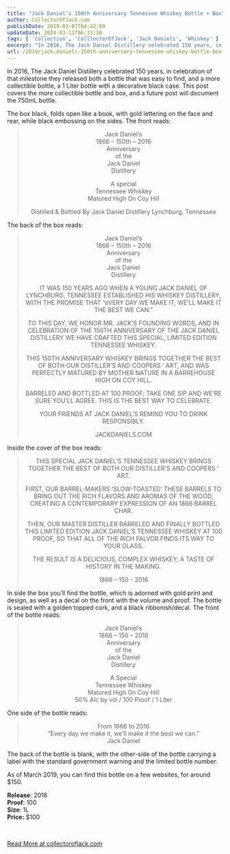 ```yaml
---
title: "Jack Daniel’s 150th Anniversary Tennessee Whiskey Bottle + Box"
author: CollectorOfJack.com
publishDate: 2019-03-07T04:42:09
updateDate: 2024-03-11T06:33:30
tags: [ 'Collection', 'ColllectorOfJack', 'Jack Daniels', 'Whiskey' ]
excerpt: "In 2016, The Jack Daniel Distillery celebrated 150 years, in celebration of that milestone they released both a bottle that was easy to find, and a more collectible bottle, a 1 Liter bottle with a decorative black case. This post covers the more collectible bottle and box, and a future post will document the 750mL bottle.The box black, folds open like a book, with gold lettering on the face and rear, while black embossing on the sides. The front reads:Jack Daniel’s1866 – 150th – 2016Anniversaryof theJack Daniel DistilleryA specialTennessee WhiskeyMatured High On Coy HillDistilled &amp; Bottled By Jack Daniel Distillery Lynchburg, TennesseeThe back of the box reads:Jack Daniel’s1866 – 150th – 2016Anniversaryof theJack Daniel DistilleryIT WAS 150 YEARS AGO WHEN A YOUNG JACK DANIEL OF LYNCHBURG, TENNESSEE ESTABLISHED HIS WHISKEY DISTILLERY, WITH THE PROMISE THAT “eVERY DAY WE MAKE IT, WE’LL MAKE IT THE BEST WE CAN.”TO THIS DAY, WE HONOR MR. JACK’S FOUNDING WORDS, AND IN CELEBRATION OF THE 150TH ANNIVERSARY OF THE JACK DANIEL DISTILLERY WE HAVE CRAFTED THIS SPECIAL, LIMITED EDITION TENNESSEE WHISKEY.THIS 150TH ANNIVERSARY WHISKEY BRINGS TOGETHER THE BEST OF BOTH OUR DISTILLER’S AND COOPERS ‘ ART, AND WAS PERFECTLY MATURED BY MOTHER NATURE IN A BARREHOUSE HIGH ON COY HILL.BARRELED AND BOTTLED AT 100 PROOF; TAKE ONE SIP AND WE’RE SURE YOU’LL AGREE. THIS IS THE BEST WAY TO CELEBRATE.YOUR FRIENDS AT JACK DANIEL’S REMIND YOU TO DRINK RESPONSIBLY.JACKDANIELS.COMInside the cover of the box reads:THIS SPECIAL JACK DANIEL’S TENNESSEE WHISKEY BRINGS TOGETHER THE BEST OF BOTH OUR DISTILLER’S AND COOPERS ‘ ART.FIRST, OUR BARREL-MAKERS ‘SLOW-TOASTED’ THESE BARRELS TO BRING OUT THE RICH FLAVORS AND AROMAS OF THE WOOD, CREATING A CONTEMPORARY EXPRESSION OF AN 1866 BARREL CHAR.THEN, OUR MASTER DISTILLER BARRELED AND FINALLY BOTTLED THIS LIMITED EDITION JACK DANIEL’S TENNESSEE WHISKEY AT 100 PROOF, SO THAT ALL OF THE RICH FALVOR FINDS ITS WAY TO YOUR GLASS.THE RESULT IS A DELICIOUS, COMPLEX WHISKEY; A TASTE OF HISTORY IN THE MAKING.1866 – 150 - 2016In side the box you’ll find the bottle, which is adorned with gold print and design, as well as a decal on the front with the volume and proof. The bottle is sealed with a golden topped cork, and a black ribbonish/decal. The front of the bottle reads:Jack Daniel’s1866 – 150 – 2016Anniversaryof theJack DanielDistilleryA SpecialTennessee WhiskeyMatured High On Coy Hill50% Alc by vol / 100 Proof / 1 LiterOne side of the bottle reads:From 1866 to 2016”Every day we make it, we’ll make it the best we can.”Jack DanielThe back of the bottle is blank, with the other-side of the bottle carrying a label with the standard government warning and the limited bottle number.As of March 2019, you can find this bottle on a few websites, for around $150.Release: 2016Proof: 100Size: 1LPrice: $100"
url: /2019/jack-daniels-150th-anniversary-tennessee-whiskey-bottle-box  # Use the generated URL with year
---
```

<p>In 2016, The Jack Daniel Distillery celebrated 150 years, in celebration of that milestone they released both a bottle that was easy to find, and a more collectible bottle, a 1 Liter bottle with a decorative black case. This post covers the more collectible bottle and box, and a future post will document the 750mL bottle.</p><p>The box black, folds open like a book, with gold lettering on the face and rear, while black embossing on the sides. The front reads:</p><blockquote><p align="center">Jack Daniel’s<br />1866 – 150th – 2016<br />Anniversary<br />of the<br />Jack Daniel <br />Distillery</p><p align="center">A special<br />Tennessee Whiskey<br />Matured High On Coy Hill</p><p align="center">Distilled &amp; Bottled By Jack Daniel Distillery Lynchburg, Tennessee</p></blockquote><p>The back of the box reads:</p><blockquote><p align="center">Jack Daniel’s<br />1866 – 150th – 2016<br />Anniversary<br />of the<br />Jack Daniel <br />Distillery</p><p align="center">IT WAS 150 YEARS AGO WHEN A YOUNG JACK DANIEL OF LYNCHBURG, TENNESSEE ESTABLISHED HIS WHISKEY DISTILLERY, WITH THE PROMISE THAT “eVERY DAY WE MAKE IT, WE’LL MAKE IT THE BEST WE CAN.”</p><p align="center">TO THIS DAY, WE HONOR MR. JACK’S FOUNDING WORDS, AND IN CELEBRATION OF THE 150TH ANNIVERSARY OF THE JACK DANIEL DISTILLERY WE HAVE CRAFTED THIS SPECIAL, LIMITED EDITION TENNESSEE WHISKEY.</p><p align="center">THIS 150TH ANNIVERSARY WHISKEY BRINGS TOGETHER THE BEST OF BOTH OUR DISTILLER’S AND COOPERS ‘ ART, AND WAS PERFECTLY MATURED BY MOTHER NATURE IN A BARREHOUSE HIGH ON COY HILL.</p><p align="center">BARRELED AND BOTTLED AT 100 PROOF; TAKE ONE SIP AND WE’RE SURE YOU’LL AGREE. THIS IS THE BEST WAY TO CELEBRATE.</p><p align="center">YOUR FRIENDS AT JACK DANIEL’S REMIND YOU TO DRINK RESPONSIBLY.</p><p align="center">JACKDANIELS.COM</p></blockquote><p align="left">Inside the cover of the box reads:</p><blockquote><p align="center">THIS SPECIAL JACK DANIEL’S TENNESSEE WHISKEY BRINGS TOGETHER THE BEST OF BOTH OUR DISTILLER’S AND COOPERS ‘ ART.</p><p align="center">FIRST, OUR BARREL-MAKERS ‘SLOW-TOASTED’ THESE BARRELS TO BRING OUT THE RICH FLAVORS AND AROMAS OF THE WOOD, CREATING A CONTEMPORARY EXPRESSION OF AN 1866 BARREL CHAR.</p><p align="center">THEN, OUR MASTER DISTILLER BARRELED AND FINALLY BOTTLED THIS LIMITED EDITION JACK DANIEL’S TENNESSEE WHISKEY AT 100 PROOF, SO THAT ALL OF THE RICH FALVOR FINDS ITS WAY TO YOUR GLASS.</p><p align="center">THE RESULT IS A DELICIOUS, COMPLEX WHISKEY; A TASTE OF HISTORY IN THE MAKING.</p><p align="center">1866 – 150 - 2016</p></blockquote><p align="left">In side the box you’ll find the bottle, which is adorned with gold print and design, as well as a decal on the front with the volume and proof. The bottle is sealed with a golden topped cork, and a black ribbonish/decal. The front of the bottle reads:</p><blockquote><p align="center">Jack Daniel’s<br />1866 – 150 – 2016<br />Anniversary<br />of the<br />Jack Daniel<br />Distillery</p><p align="center">A Special<br />Tennessee Whiskey<br />Matured High On Coy Hill<br />50% Alc by vol / 100 Proof / 1 Liter</p></blockquote><p align="left">One side of the bottle reads:</p><blockquote><p align="center">From 1866 to 2016<br />”Every day we make it, we’ll make it the best we can.”<br />Jack Daniel</p></blockquote><p align="left">The back of the bottle is blank, with the other-side of the bottle carrying a label with the standard government warning and the limited bottle number.</p><p align="left">As of March 2019, you can find this bottle on a few websites, for around $150.</p><p><strong>Release</strong>: 2016<br /><strong>Proof</strong>: 100<br /><strong>Size</strong>: 1L<br /><strong>Price:</strong> $100<p align="left"><br /></p> <a href="https://collectorofjack.com/150thAnniversary">Read More at collectorofjack.com</a>
